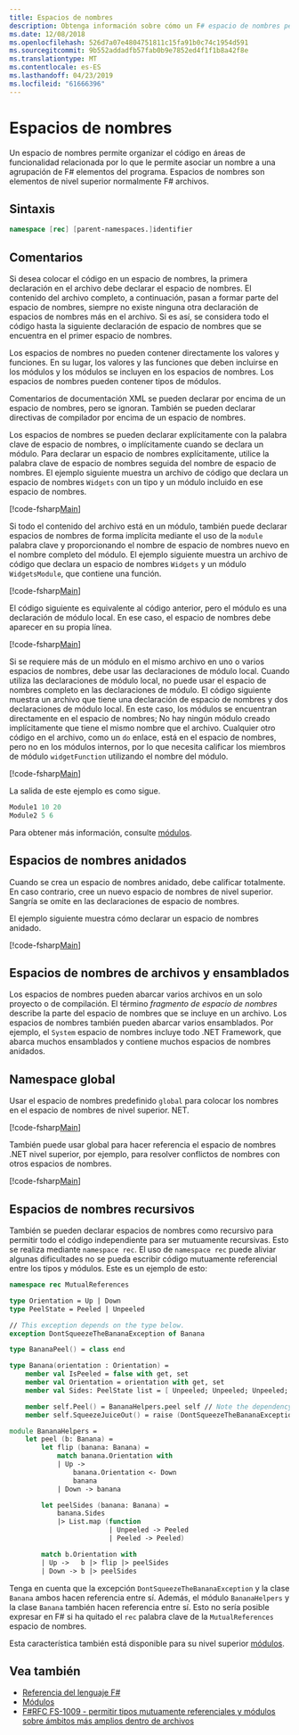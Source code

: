 ```yaml
---
title: Espacios de nombres
description: Obtenga información sobre cómo un F# espacio de nombres permite organizar el código en las áreas de funcionalidad relacionada por lo que le permite asociar un nombre a una agrupación de elementos de programa.
ms.date: 12/08/2018
ms.openlocfilehash: 526d7a07e4804751811c15fa91b0c74c1954d591
ms.sourcegitcommit: 9b552addadfb57fab0b9e7852ed4f1f1b8a42f8e
ms.translationtype: MT
ms.contentlocale: es-ES
ms.lasthandoff: 04/23/2019
ms.locfileid: "61666396"
---
```

# <a name="namespaces"></a>Espacios de nombres

Un espacio de nombres permite organizar el código en áreas de funcionalidad relacionada por lo que le permite asociar un nombre a una agrupación de F# elementos del programa. Espacios de nombres son elementos de nivel superior normalmente F# archivos.

## <a name="syntax"></a>Sintaxis

```fsharp
namespace [rec] [parent-namespaces.]identifier
```

## <a name="remarks"></a>Comentarios

Si desea colocar el código en un espacio de nombres, la primera declaración en el archivo debe declarar el espacio de nombres. El contenido del archivo completo, a continuación, pasan a formar parte del espacio de nombres, siempre no existe ninguna otra declaración de espacios de nombres más en el archivo. Si es así, se considera todo el código hasta la siguiente declaración de espacio de nombres que se encuentra en el primer espacio de nombres.

Los espacios de nombres no pueden contener directamente los valores y funciones. En su lugar, los valores y las funciones que deben incluirse en los módulos y los módulos se incluyen en los espacios de nombres. Los espacios de nombres pueden contener tipos de módulos.

Comentarios de documentación XML se pueden declarar por encima de un espacio de nombres, pero se ignoran. También se pueden declarar directivas de compilador por encima de un espacio de nombres.

Los espacios de nombres se pueden declarar explícitamente con la palabra clave de espacio de nombres, o implícitamente cuando se declara un módulo. Para declarar un espacio de nombres explícitamente, utilice la palabra clave de espacio de nombres seguida del nombre de espacio de nombres. El ejemplo siguiente muestra un archivo de código que declara un espacio de nombres `Widgets` con un tipo y un módulo incluido en ese espacio de nombres.

[!code-fsharp[Main](../../../samples/snippets/fsharp/lang-ref-2/snippet6406.fs)]

Si todo el contenido del archivo está en un módulo, también puede declarar espacios de nombres de forma implícita mediante el uso de la `module` palabra clave y proporcionando el nombre de espacio de nombres nuevo en el nombre completo del módulo. El ejemplo siguiente muestra un archivo de código que declara un espacio de nombres `Widgets` y un módulo `WidgetsModule`, que contiene una función.

[!code-fsharp[Main](../../../samples/snippets/fsharp/lang-ref-2/snippet6401.fs)]

El código siguiente es equivalente al código anterior, pero el módulo es una declaración de módulo local. En ese caso, el espacio de nombres debe aparecer en su propia línea.

[!code-fsharp[Main](../../../samples/snippets/fsharp/namespaces/snippet6402.fs)]

Si se requiere más de un módulo en el mismo archivo en uno o varios espacios de nombres, debe usar las declaraciones de módulo local. Cuando utiliza las declaraciones de módulo local, no puede usar el espacio de nombres completo en las declaraciones de módulo. El código siguiente muestra un archivo que tiene una declaración de espacio de nombres y dos declaraciones de módulo local. En este caso, los módulos se encuentran directamente en el espacio de nombres; No hay ningún módulo creado implícitamente que tiene el mismo nombre que el archivo. Cualquier otro código en el archivo, como un `do` enlace, está en el espacio de nombres, pero no en los módulos internos, por lo que necesita calificar los miembros de módulo `widgetFunction` utilizando el nombre del módulo.

[!code-fsharp[Main](../../../samples/snippets/fsharp/lang-ref-2/snippet6403.fs)]

La salida de este ejemplo es como sigue.

```fsharp
Module1 10 20
Module2 5 6
```

Para obtener más información, consulte [módulos](modules.md).

## <a name="nested-namespaces"></a>Espacios de nombres anidados

Cuando se crea un espacio de nombres anidado, debe calificar totalmente. En caso contrario, cree un nuevo espacio de nombres de nivel superior. Sangría se omite en las declaraciones de espacio de nombres.

El ejemplo siguiente muestra cómo declarar un espacio de nombres anidado.

[!code-fsharp[Main](../../../samples/snippets/fsharp/lang-ref-2/snippet6404.fs)]

## <a name="namespaces-in-files-and-assemblies"></a>Espacios de nombres de archivos y ensamblados

Los espacios de nombres pueden abarcar varios archivos en un solo proyecto o de compilación. El término *fragmento de espacio de nombres* describe la parte del espacio de nombres que se incluye en un archivo. Los espacios de nombres también pueden abarcar varios ensamblados. Por ejemplo, el `System` espacio de nombres incluye todo .NET Framework, que abarca muchos ensamblados y contiene muchos espacios de nombres anidados.

## <a name="global-namespace"></a>Namespace global

Usar el espacio de nombres predefinido `global` para colocar los nombres en el espacio de nombres de nivel superior. NET.

[!code-fsharp[Main](../../../samples/snippets/fsharp/lang-ref-2/snippet6407.fs)]

También puede usar global para hacer referencia el espacio de nombres .NET nivel superior, por ejemplo, para resolver conflictos de nombres con otros espacios de nombres.

[!code-fsharp[Main](../../../samples/snippets/fsharp/lang-ref-2/snippet6408.fs)]

## <a name="recursive-namespaces"></a>Espacios de nombres recursivos

También se pueden declarar espacios de nombres como recursivo para permitir todo el código independiente para ser mutuamente recursivas.  Esto se realiza mediante `namespace rec`. El uso de `namespace rec` puede aliviar algunas dificultades no se pueda escribir código mutuamente referencial entre los tipos y módulos. Este es un ejemplo de esto:

```fsharp
namespace rec MutualReferences

type Orientation = Up | Down
type PeelState = Peeled | Unpeeled

// This exception depends on the type below.
exception DontSqueezeTheBananaException of Banana

type BananaPeel() = class end

type Banana(orientation : Orientation) =
    member val IsPeeled = false with get, set
    member val Orientation = orientation with get, set
    member val Sides: PeelState list = [ Unpeeled; Unpeeled; Unpeeled; Unpeeled] with get, set

    member self.Peel() = BananaHelpers.peel self // Note the dependency on the BananaHelpers module.
    member self.SqueezeJuiceOut() = raise (DontSqueezeTheBananaException self) // This member depends on the exception above.

module BananaHelpers =
    let peel (b: Banana) =
        let flip (banana: Banana) =
            match banana.Orientation with
            | Up -> 
                banana.Orientation <- Down
                banana
            | Down -> banana

        let peelSides (banana: Banana) =
            banana.Sides
            |> List.map (function
                         | Unpeeled -> Peeled
                         | Peeled -> Peeled)

        match b.Orientation with
        | Up ->   b |> flip |> peelSides
        | Down -> b |> peelSides
```

Tenga en cuenta que la excepción `DontSqueezeTheBananaException` y la clase `Banana` ambos hacen referencia entre sí.  Además, el módulo `BananaHelpers` y la clase `Banana` también hacen referencia entre sí. Esto no sería posible expresar en F# si ha quitado el `rec` palabra clave de la `MutualReferences` espacio de nombres.

Esta característica también está disponible para su nivel superior [módulos](modules.md).

## <a name="see-also"></a>Vea también

- [Referencia del lenguaje F#](index.md)
- [Módulos](modules.md)
- [F#RFC FS-1009 - permitir tipos mutuamente referenciales y módulos sobre ámbitos más amplios dentro de archivos](https://github.com/fsharp/fslang-design/blob/master/FSharp-4.1/FS-1009-mutually-referential-types-and-modules-single-scope.md)